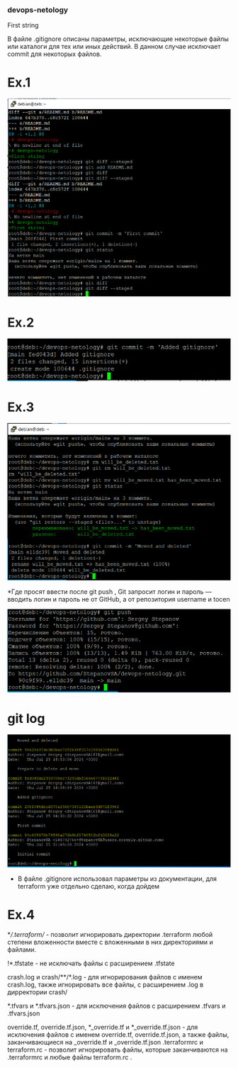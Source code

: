 ### devops-netology

First string

В файле .gitignore описаны параметры, исключающие некоторые файлы или 
каталоги для тех или иных действий. В данном случае исключает commit
для некоторых файлов.

# Ex.1

![alt text](https://github.com/StepanovSA/devops-netology/blob/main/git%201.PNG)

# Ex.2

![alt text](https://github.com/StepanovSA/devops-netology/blob/main/git%202.PNG)

# Ex.3

![alt text](https://github.com/StepanovSA/devops-netology/blob/main/git%203.PNG)

*Где просят ввести после git push , Git запросит логин и пароль — вводить логин и пароль не от GitHub, а от репозитория  username и tocen

![alt text](https://github.com/StepanovSA/devops-netology/blob/main/git%204.PNG)

# git log

![alt text](https://github.com/StepanovSA/devops-netology/blob/main/git%205.PNG)

* В файле .gitignore использовал параметры из документации, для terraform уже отдельно сделаю, когда дойдем

# Ex.4

**/.terraform/* - позволит игнорировать директории .terraform любой степени вложенности вместе с вложенными в них директориями и файлами.

!*.tfstate - не исключать файлы c расширением .tfstate

crash.log и crash/**/*.log  - для игнорирования файлов с именем crash.log, также игнорировать все файлы, с расширением .log в дирректории crash/

*.tfvars и *.tfvars.json - для исключения файлов c расширением .tfvars и .tfvars.json

override.tf, override.tf.json, *_override.tf и *_override.tf.json - для исключения файлов с именем override.tf, override.tf.json, а также файлы, заканчивающиеся на _override.tf и _override.tf.json
.terraformrc и terraform.rc - позволит игнорировать файлы, которые заканчиваются на .terraformrc и любые файлы terraform.rc .
